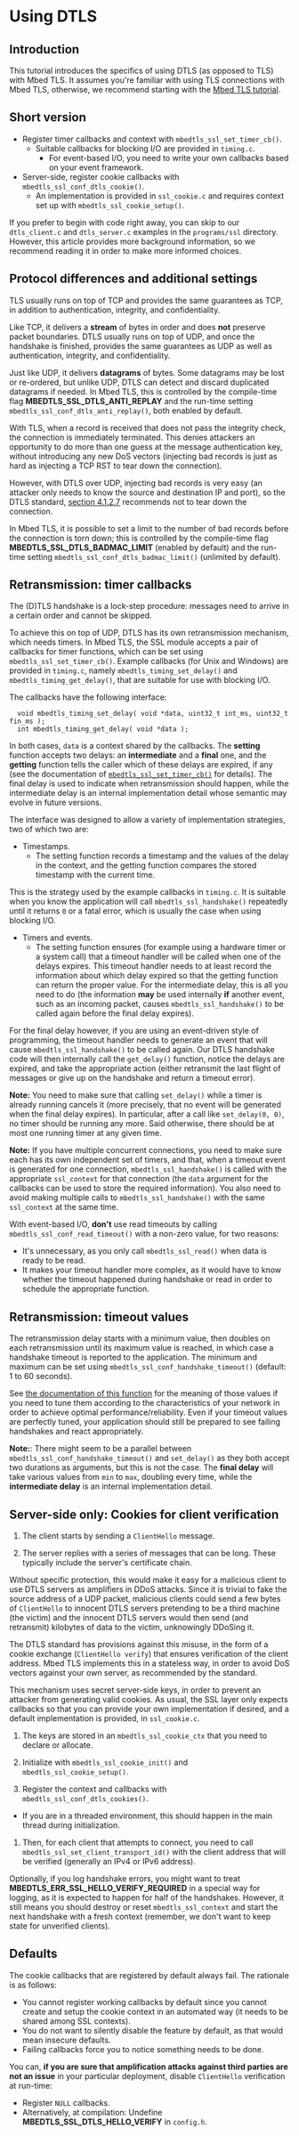 # Using DTLS

## Introduction

This tutorial introduces the specifics of using DTLS (as opposed to TLS) with Mbed TLS. It assumes you're familiar with using TLS connections with Mbed TLS, otherwise, we recommend starting with the [Mbed TLS tutorial](/kb/how-to/mbedtls-tutorial.md).

## Short version

* Register timer callbacks and context with `mbedtls_ssl_set_timer_cb()`.
  * Suitable callbacks for blocking I/O are provided in `timing.c`.
    * For event-based I/O, you need to write your own callbacks based on your event framework.
* Server-side, register cookie callbacks with `mbedtls_ssl_conf_dtls_cookie()`.
   * An implementation is provided in `ssl_cookie.c` and requires context set up with `mbedtls_ssl_cookie_setup()`.

If you prefer to begin with code right away, you can skip to our `dtls_client.c` and `dtls_server.c` examples in the `programs/ssl` directory. However, this article provides more background information, so we recommend reading it in order to make more informed choices.

## Protocol differences and additional settings

TLS usually runs on top of TCP and provides the same guarantees as TCP, in addition to authentication, integrity, and confidentiality.

Like TCP, it delivers a **stream** of bytes in order and does **not** preserve packet boundaries. DTLS usually runs on top of UDP, and once the handshake is finished, provides the same guarantees as UDP as well as authentication, integrity, and confidentiality.

Just like UDP, it delivers **datagrams** of bytes. Some datagrams may be lost or re-ordered, but unlike UDP, DTLS can detect and discard duplicated datagrams if needed. In Mbed TLS, this is controlled by the compile-time flag **MBEDTLS_SSL_DTLS_ANTI_REPLAY** and the run-time setting `mbedtls_ssl_conf_dtls_anti_replay()`, both enabled by default.

With TLS, when a record is received that does not pass the integrity check, the connection is immediately terminated. This denies attackers an opportunity to do more than one guess at the message authentication key, without introducing any new DoS vectors (injecting bad records is just as hard as injecting a TCP RST to tear down the connection).

However, with DTLS over UDP, injecting bad records is very easy (an attacker only needs to know the source and destination IP and port), so the DTLS standard, [section 4.1.2.7](https://tools.ietf.org/html/rfc6347#section-4.1.2.7) recommends not to tear down the connection.

In Mbed TLS, it is possible to set a limit to the number of bad records before the connection is torn down; this is controlled by the compile-time flag **MBEDTLS_SSL_DTLS_BADMAC_LIMIT** (enabled by default) and the run-time setting `mbedtls_ssl_conf_dtls_badmac_limit()` (unlimited by default).

## Retransmission: timer callbacks

The (D)TLS handshake is a lock-step procedure: messages need to arrive in a certain order and cannot be skipped.

To achieve this on top of UDP, DTLS has its own retransmission mechanism, which needs timers. In Mbed TLS, the SSL module accepts a pair of callbacks for timer functions, which can be set using `mbedtls_ssl_set_timer_cb()`. Example callbacks (for Unix and Windows) are provided in `timing.c`, namely `mbedtls_timing_set_delay()` and `mbedtls_timing_get_delay()`, that are suitable for use with blocking I/O.

The callbacks have the following interface:
```
  void mbedtls_timing_set_delay( void *data, uint32_t int_ms, uint32_t fin_ms );
  int mbedtls_timing_get_delay( void *data );
```
In both cases, `data` is a context shared by the callbacks. The **setting** function accepts two delays: an **intermediate** and a **final** one, and the **getting** function tells the caller which of these delays are expired, if any (see the documentation of [`mbedtls_ssl_set_timer_cb()`](/api/ssl_8h.html#a335ee78886daf7f8fb369fa925b3cca8) for details). The final delay is used to indicate when retransmission should happen, while the intermediate delay is an internal implementation detail whose semantic may evolve in future versions.

The interface was designed to allow a variety of implementation strategies, two of which two are:

* Timestamps.
    * The setting function records a timestamp and the values of the delay in the context, and the getting function compares the stored timestamp with the current time.

This is the strategy used by the example callbacks in `timing.c`. It is suitable when you know the application will call `mbedtls_ssl_handshake()` repeatedly until it returns `0` or a fatal error, which is usually the case when using blocking I/O.

* Timers and events.
    * The setting function ensures (for example using a hardware timer or a system call) that a timeout handler will be called when one of the delays expires. This timeout handler needs to at least record the information about which delay expired so that the getting function can return the proper value. For the intermediate delay, this is all you need to do (the information **may** be used internally **if** another event, such as an incoming packet, causes `mbedtls_ssl_handshake()` to be called again before the final delay expires).

For the final delay however, if you are using an event-driven style of programming, the timeout handler needs to generate an event that will cause `mbedtls_ssl_handshake()` to be called again. Our DTLS handshake code will then internally call the `get_delay()` function, notice the delays are expired, and take the appropriate action (either retransmit the last flight of messages or give up on the handshake and return a timeout error).

<span class="notes">**Note:** You need to make sure that calling `set_delay()` while a timer is already running cancels it (more precisely, that no event will be generated when the final delay expires). In particular, after a call like `set_delay(0, 0)`, no timer should be running any more. Said otherwise, there should be at most one running timer at any given time.</span>

<span class="notes">**Note:** If you have multiple concurrent connections, you need to make sure each has its own independent set of timers, and that, when a timeout event is generated for one connection, `mbedtls_ssl_handshake()` is called with the appropriate `ssl_context` for that connection (the `data` argument for the callbacks can be used to store the required information). You also need to avoid making multiple calls to `mbedtls_ssl_handshake()` with the same `ssl_context` at the same time.</span>

With event-based I/O, **don't** use read timeouts by calling `mbedtls_ssl_conf_read_timeout()` with a non-zero value, for two reasons:

* It's unnecessary, as you only call `mbedtls_ssl_read()` when data is ready to be read.
* It makes your timeout handler more complex, as it would have to know whether the timeout happened during handshake or read in order to schedule the appropriate function.

## Retransmission: timeout values

The retransmission delay starts with a minimum value, then doubles on each retransmission until its maximum value is reached, in which case a handshake timeout is reported to the application. The minimum and maximum can be set using `mbedtls_ssl_conf_handshake_timeout()` (default: 1 to 60 seconds).

See [the documentation of this function](https://github.com/ARMmbed/mbedtls/blob/edb1a483971c836e84e95d7b73ee39bd6b450675/include/mbedtls/ssl.h#L1300) for the meaning of those values if you need to tune them according to the characteristics of your network in order to achieve optimal performance/reliability. Even if your timeout values are perfectly tuned, your application should still be prepared to see failing handshakes and react appropriately.

<span class="notes">**Note:**: There might seem to be a parallel between `mbedtls_ssl_conf_handshake_timeout()` and `set_delay()` as they both accept two durations as arguments, but this is not the case. The **final delay** will take various values from `min` to `max`, doubling every time, while the **intermediate delay** is an internal implementation detail.</span>

## Server-side only: Cookies for client verification

1. The client starts by sending a `ClientHello` message.

1. The server replies with a series of messages that can be long. These typically include the server's certificate chain.

Without specific protection, this would make it easy for a malicious client to use DTLS servers as amplifiers in DDoS attacks. Since it is trivial to fake the source address of a UDP packet, malicious clients could send a few bytes of `ClientHello` to innocent DTLS servers pretending to be a third machine (the victim) and the innocent DTLS servers would then send (and retransmit) kilobytes of data to the victim, unknowingly DDoSing it.

The DTLS standard has provisions against this misuse, in the form of a cookie exchange (`ClientHello verify`) that ensures verification of the client address. Mbed TLS implements this in a stateless way, in order to avoid DoS vectors against your own server, as recommended by the standard.

This mechanism uses secret server-side keys, in order to prevent an attacker from generating valid cookies. As usual, the SSL layer only expects callbacks so that you can provide your own implementation if desired, and a default implementation is provided, in `ssl_cookie.c`.

1. The keys are stored in an `mbedtls_ssl_cookie_ctx` that you need to declare or allocate.

1. Initialize with `mbedtls_ssl_cookie_init()` and `mbedtls_ssl_cookie_setup()`.

1. Register the context and callbacks with `mbedtls_ssl_conf_dtls_cookies()`.
  * If you are in a threaded environment, this should happen in the main thread during initialization.

1. Then, for each client that attempts to connect, you need to call `mbedtls_ssl_set_client_transport_id()` with the client address that will be verified (generally an IPv4 or IPv6 address).

Optionally, if you log handshake errors, you might want to treat **MBEDTLS_ERR_SSL_HELLO_VERIFY_REQUIRED** in a special way for logging, as it is expected to happen for half of the handshakes. However, it still means you should destroy or reset `mbedtls_ssl_context` and start the next handshake with a fresh context (remember, we don't want to keep state for unverified clients).

## Defaults

The cookie callbacks that are registered by default always fail. The rationale is as follows:

* You cannot register working callbacks by default since you cannot create and setup the cookie context in an automated way (it needs to be shared among SSL contexts).
* You do not want to silently disable the feature by default, as that would mean insecure defaults.
* Failing callbacks force you to notice something needs to be done.

You can, **if you are sure that amplification attacks against third parties are not an issue** in your particular deployment, disable `ClientHello` verification at run-time:

* Register `NULL` callbacks.
* Alternatively, at compilation: Undefine **MBEDTLS_SSL_DTLS_HELLO_VERIFY** in `config.h`.

<!---",dtls-tutorial,"Article on the DTLS implementation inside Mbed TLS",,"dtls, tutorial",published,"2015-07-24 08:51:00",2,17496,"2016-02-17 17:31:00","Manuel PÃgouriÃ-Gonnard"--->
